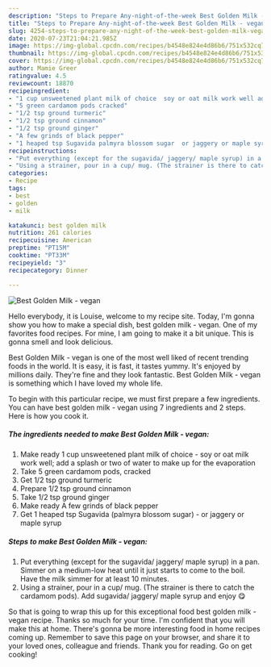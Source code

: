 ```yaml
---
description: "Steps to Prepare Any-night-of-the-week Best Golden Milk - vegan"
title: "Steps to Prepare Any-night-of-the-week Best Golden Milk - vegan"
slug: 4254-steps-to-prepare-any-night-of-the-week-best-golden-milk-vegan
date: 2020-07-23T21:04:21.985Z
image: https://img-global.cpcdn.com/recipes/b4548e824e4d86b6/751x532cq70/best-golden-milk-vegan-recipe-main-photo.jpg
thumbnail: https://img-global.cpcdn.com/recipes/b4548e824e4d86b6/751x532cq70/best-golden-milk-vegan-recipe-main-photo.jpg
cover: https://img-global.cpcdn.com/recipes/b4548e824e4d86b6/751x532cq70/best-golden-milk-vegan-recipe-main-photo.jpg
author: Mamie Greer
ratingvalue: 4.5
reviewcount: 18870
recipeingredient:
- "1 cup unsweetened plant milk of choice  soy or oat milk work well add a splash or two of water to make up for the evaporation"
- "5 green cardamom pods cracked"
- "1/2 tsp ground turmeric"
- "1/2 tsp ground cinnamon"
- "1/2 tsp ground ginger"
- "A few grinds of black pepper"
- "1 heaped tsp Sugavida palmyra blossom sugar  or jaggery or maple syrup"
recipeinstructions:
- "Put everything (except for the sugavida/ jaggery/ maple syrup) in a pan. Simmer on a medium-low heat until it just starts to come to the boil. Have the milk simmer for at least 10 minutes."
- "Using a strainer, pour in a cup/ mug. (The strainer is there to catch the cardamom pods). Add sugavida/ jaggery/ maple syrup and enjoy 😋"
categories:
- Recipe
tags:
- best
- golden
- milk

katakunci: best golden milk 
nutrition: 261 calories
recipecuisine: American
preptime: "PT15M"
cooktime: "PT33M"
recipeyield: "3"
recipecategory: Dinner

---
```



![Best Golden Milk - vegan](https://img-global.cpcdn.com/recipes/b4548e824e4d86b6/751x532cq70/best-golden-milk-vegan-recipe-main-photo.jpg)

Hello everybody, it is Louise, welcome to my recipe site. Today, I'm gonna show you how to make a special dish, best golden milk - vegan. One of my favorites food recipes. For mine, I am going to make it a bit unique. This is gonna smell and look delicious.



Best Golden Milk - vegan is one of the most well liked of recent trending foods in the world. It is easy, it is fast, it tastes yummy. It's enjoyed by millions daily. They're fine and they look fantastic. Best Golden Milk - vegan is something which I have loved my whole life.


To begin with this particular recipe, we must first prepare a few ingredients. You can have best golden milk - vegan using 7 ingredients and 2 steps. Here is how you cook it.

<!--inarticleads1-->

##### The ingredients needed to make Best Golden Milk - vegan:

1. Make ready 1 cup unsweetened plant milk of choice - soy or oat milk work well; add a splash or two of water to make up for the evaporation
1. Take 5 green cardamom pods, cracked
1. Get 1/2 tsp ground turmeric
1. Prepare 1/2 tsp ground cinnamon
1. Take 1/2 tsp ground ginger
1. Make ready A few grinds of black pepper
1. Get 1 heaped tsp Sugavida (palmyra blossom sugar) - or jaggery or maple syrup




<!--inarticleads2-->

##### Steps to make Best Golden Milk - vegan:

1. Put everything (except for the sugavida/ jaggery/ maple syrup) in a pan. Simmer on a medium-low heat until it just starts to come to the boil. Have the milk simmer for at least 10 minutes.
1. Using a strainer, pour in a cup/ mug. (The strainer is there to catch the cardamom pods). Add sugavida/ jaggery/ maple syrup and enjoy 😋




So that is going to wrap this up for this exceptional food best golden milk - vegan recipe. Thanks so much for your time. I'm confident that you will make this at home. There's gonna be more interesting food in home recipes coming up. Remember to save this page on your browser, and share it to your loved ones, colleague and friends. Thank you for reading. Go on get cooking!
